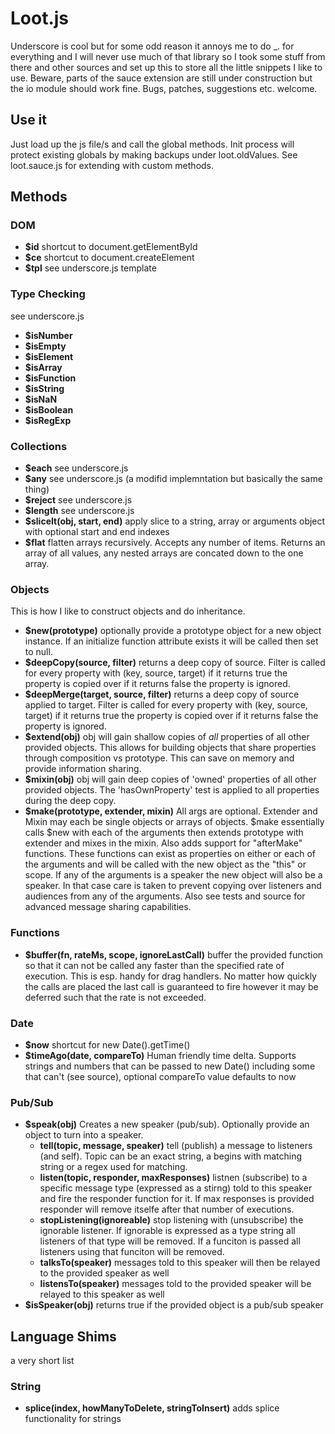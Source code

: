# Loot.js
Underscore is cool but for some odd reason it annoys me to do _. for everything and I will never use much of
that library so I took some stuff from there and other sources and set up this to store all the little
snippets I like to use. Beware,
parts of the sauce extension are still under construction but the io module should work fine. Bugs, patches,
suggestions etc. welcome.

## Use it
Just load up the js file/s and call the global methods. Init process will protect existing globals by making backups under loot.oldValues. See loot.sauce.js for extending with custom methods.

## Methods

### DOM
  * **$id** shortcut to document.getElementById
  * **$ce** shortcut to document.createElement
  * **$tpl** see underscore.js template

### Type Checking
see underscore.js

  * **$isNumber**
  * **$isEmpty**
  * **$isElement**
  * **$isArray**
  * **$isFunction**
  * **$isString**
  * **$isNaN**
  * **$isBoolean**
  * **$isRegExp**

### Collections
  * **$each** see underscore.js
  * **$any** see underscore.js (a modifid implemntation but basically the same thing)
  * **$reject** see underscore.js
  * **$length** see underscore.js
  * **$sliceIt(obj, start, end)** apply slice to a string, array or arguments object with optional start and end indexes
  * **$flat** flatten arrays recursively. Accepts any number of items. Returns an array of all values, any nested arrays are concated down to the one array.


### Objects
This is how I like to construct objects and do inheritance.

  * **$new(prototype)** optionally provide a prototype object for a new object instance. If an initialize function attribute exists it will be called then set to null.
  * **$deepCopy(source, filter)** returns a deep copy of source. Filter is called for every property with (key, source, target) if it returns true the property is copied over if it returns false the property is ignored.
  * **$deepMerge(target, source, filter)** returns a deep copy of source applied to target. Filter is called for every property with (key, source, target) if it returns true the property is copied over if it returns false the property is ignored.
  * **$extend(obj)** obj will gain shallow copies of *all* properties of all other provided objects. This allows for building objects that share properties through composition vs prototype. This can save on memory and provide information sharing.
  * **$mixin(obj)** obj will gain deep copies of 'owned' properties of all other provided objects. The 'hasOwnProperty' test is applied to all properties during the deep copy.
  * **$make(prototype, extender, mixin)** All args are optional. Extender and Mixin may each be single objects or arrays of objects. $make essentially calls $new with each of the arguments then extends prototype with extender and mixes in the mixin. Also adds support for "afterMake" functions. These functions can exist as properties on either or each of the arguments and will be called with the new object as the "this" or scope. If any of the arguments is a speaker the new object will also be a speaker. In that case care is taken to prevent copying over listeners and audiences from any of the arguments. Also see tests and source for advanced message sharing capabilities.

### Functions
  * **$buffer(fn, rateMs, scope, ignoreLastCall)** buffer the provided function so that it can not be called any faster than the specified rate of execution. This is esp. handy for drag handlers. No matter how quickly the calls are placed the last call is guaranteed to fire however it may be deferred such that the rate is not exceeded.

### Date
  * **$now** shortcut for new Date().getTime()
  * **$timeAgo(date, compareTo)** Human friendly time delta. Supports strings and numbers that can be passed to new Date() including some that can't (see source), optional compareTo value defaults to now

### Pub/Sub
  * **$speak(obj)** Creates a new speaker (pub/sub). Optionally provide an object to turn into a speaker.
    * __tell(topic, message, speaker)__ tell (publish) a message to listeners (and self). Topic can be an exact string, a begins with matching string or a regex used for matching.
    * __listen(topic, responder, maxResponses)__ listnen (subscribe) to a specific message type (expressed as a stirng) told to this speaker and fire the responder function for it. If max responses is provided responder will remove itselfe after that number of executions.
    * __stopListening(ignoreable)__ stop listening with (unsubscribe) the ignorable listener. If ignorable is expressed as a type string all listeners of that type will be removed. If a funciton is passed all listeners using that funciton will be removed.
    * __talksTo(speaker)__ messages told to this speaker will then be relayed to the provided speaker as well
    * __listensTo(speaker)__ messages told to the provided speaker will be relayed to this speaker as well
  * **$isSpeaker(obj)** returns true if the provided object is a pub/sub speaker



## Language Shims
a very short list
### String
  * **splice(index, howManyToDelete, stringToInsert)** adds splice functionality for strings
